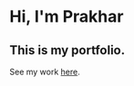 # Hi, I'm Prakhar
## This is my portfolio.
See my work [here](https://ramta-jogi.github.io/Video-Portfolio/).
